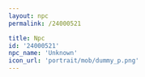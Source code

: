 ```yaml
---
layout: npc
permalink: /24000521

title: Npc
id: '24000521'
npc_name: 'Unknown'
icon_url: 'portrait/mob/dummy_p.png'
---
```

